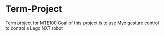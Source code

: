 # Term-Project

Term project for MTE100
Goal of this project is to use Myo gesture control to control a Lego NXT robot
